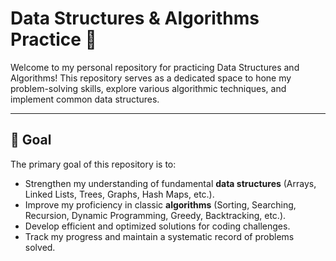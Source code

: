 # Data Structures & Algorithms Practice 🚀

Welcome to my personal repository for practicing Data Structures and Algorithms! This repository serves as a dedicated space to hone my problem-solving skills, explore various algorithmic techniques, and implement common data structures.

---

## 🎯 Goal

The primary goal of this repository is to:
* Strengthen my understanding of fundamental **data structures** (Arrays, Linked Lists, Trees, Graphs, Hash Maps, etc.).
* Improve my proficiency in classic **algorithms** (Sorting, Searching, Recursion, Dynamic Programming, Greedy, Backtracking, etc.).
* Develop efficient and optimized solutions for coding challenges.
* Track my progress and maintain a systematic record of problems solved.

